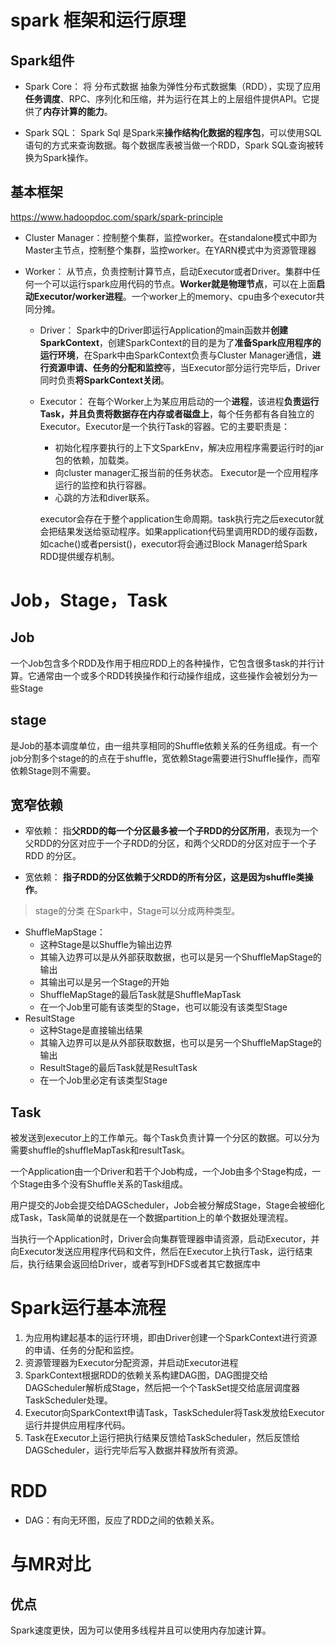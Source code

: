 # spark 框架和运行原理
## Spark组件
- Spark Core： 
将 分布式数据 抽象为弹性分布式数据集（RDD），实现了应用**任务调度**、RPC、序列化和压缩，并为运行在其上的上层组件提供API。它提供了**内存计算的能力**。

- Spark SQL：
Spark Sql 是Spark来**操作结构化数据的程序包**，可以使用SQL语句的方式来查询数据。每个数据库表被当做一个RDD，Spark SQL查询被转换为Spark操作。

## 基本框架
https://www.hadoopdoc.com/spark/spark-principle

<!-- - Application：
用户编写的Spark应用程序，包含了driver程序以及在集群上运行的程序代码。 -->

- Cluster Manager：控制整个集群，监控worker。在standalone模式中即为Master主节点，控制整个集群，监控worker。在YARN模式中为资源管理器

- Worker：
从节点，负责控制计算节点，启动Executor或者Driver。集群中任何一个可以运行spark应用代码的节点。**Worker就是物理节点**，可以在上面**启动Executor/worker进程**。一个worker上的memory、cpu由多个executor共同分摊。

  - Driver：
  Spark中的Driver即运行Application的main函数并**创建SparkContext**，创建SparkContext的目的是为了**准备Spark应用程序的运行环境**，在Spark中由SparkContext负责与Cluster Manager通信，**进行资源申请、任务的分配和监控**等，当Executor部分运行完毕后，Driver同时负责**将SparkContext关闭**。

  - Executor：
  在每个Worker上为某应用启动的一个**进程**，该进程**负责运行Task，并且负责将数据存在内存或者磁盘上**，每个任务都有各自独立的Executor。Executor是一个执行Task的容器。它的主要职责是：
    - 初始化程序要执行的上下文SparkEnv，解决应用程序需要运行时的jar包的依赖，加载类。
    - 向cluster manager汇报当前的任务状态。
  Executor是一个应用程序运行的监控和执行容器。
    - 心跳的方法和diver联系。

    executor会存在于整个application生命周期。task执行完之后executor就会把结果发送给驱动程序。如果application代码里调用RDD的缓存函数，如cache()或者persist()，executor将会通过Block Manager给Spark RDD提供缓存机制。

# Job，Stage，Task
## Job
一个Job包含多个RDD及作用于相应RDD上的各种操作，它包含很多task的并行计算。它通常由一个或多个RDD转换操作和行动操作组成，这些操作会被划分为一些Stage
## stage
是Job的基本调度单位，由一组共享相同的Shuffle依赖关系的任务组成。有一个job分割多个stage的的点在于shuffle，宽依赖Stage需要进行Shuffle操作，而窄依赖Stage则不需要。
## 宽窄依赖
- 窄依赖：
指**父RDD的每一个分区最多被一个子RDD的分区所用**，表现为一个父RDD的分区对应于一个子RDD的分区，和两个父RDD的分区对应于一个子RDD 的分区。

- 宽依赖：
**指子RDD的分区依赖于父RDD的所有分区，这是因为shuffle类操作**。

> stage的分类
在Spark中，Stage可以分成两种类型。

- ShuffleMapStage：
  - 这种Stage是以Shuffle为输出边界
  - 其输入边界可以是从外部获取数据，也可以是另一个ShuffleMapStage的输出
  - 其输出可以是另一个Stage的开始
  - ShuffleMapStage的最后Task就是ShuffleMapTask
  - 在一个Job里可能有该类型的Stage，也可以能没有该类型Stage
- ResultStage
  - 这种Stage是直接输出结果
  - 其输入边界可以是从外部获取数据，也可以是另一个ShuffleMapStage的输出
  - ResultStage的最后Task就是ResultTask
  - 在一个Job里必定有该类型Stage
## Task
被发送到executor上的工作单元。每个Task负责计算一个分区的数据。可以分为需要shuffle的shuffleMapTask和resultTask。


一个Application由一个Driver和若干个Job构成，一个Job由多个Stage构成，一个Stage由多个没有Shuffle关系的Task组成。

用户提交的Job会提交给DAGScheduler，Job会被分解成Stage，Stage会被细化成Task，Task简单的说就是在一个数据partition上的单个数据处理流程。

当执行一个Application时，Driver会向集群管理器申请资源，启动Executor，并向Executor发送应用程序代码和文件，然后在Executor上执行Task，运行结束后，执行结果会返回给Driver，或者写到HDFS或者其它数据库中

# Spark运行基本流程
1. 为应用构建起基本的运行环境，即由Driver创建一个SparkContext进行资源的申请、任务的分配和监控。
2. 资源管理器为Executor分配资源，并启动Executor进程
3. SparkContext根据RDD的依赖关系构建DAG图，DAG图提交给DAGScheduler解析成Stage，然后把一个个TaskSet提交给底层调度器TaskScheduler处理。
4. Executor向SparkContext申请Task，TaskScheduler将Task发放给Executor运行并提供应用程序代码。
5. Task在Executor上运行把执行结果反馈给TaskScheduler，然后反馈给DAGScheduler，运行完毕后写入数据并释放所有资源。

# RDD
- DAG：有向无环图，反应了RDD之间的依赖关系。

# 与MR对比
## 优点
Spark速度更快，因为可以使用多线程并且可以使用内存加速计算。